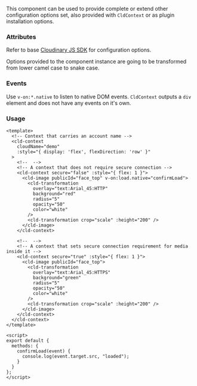 This component can be used to provide complete or extend other configuration options set, also provided with `CldContext` or as plugin installation options.

### Attributes

Refer to base [Cloudinary JS SDK](https://github.com/cloudinary/cloudinary_js#configuration) for configuration options.

Options provided to the component instance are going to be transformed from lower camel case to snake case.

### Events

Use `v-on:*.native` to listen to native DOM events. `CldContext` outputs a `div` element and does not have any events on it's own.

### Usage

```vue
<template>
  <!-- Context that carries an account name -->
  <cld-context
    cloudName="demo"
    :style="{ display: 'flex', flexDirection: 'row' }"
  >
    <!--  -->
    <!-- A context that does not require secure connection -->
    <cld-context secure="false" :style="{ flex: 1 }">
      <cld-image publicId="face_top" v-on:load.native="confirmLoad">
        <cld-transformation
          overlay="text:Arial_45:HTTP"
          background="red"
          radius="5"
          opacity="50"
          color="white"
        />
        <cld-transformation crop="scale" :height="200" />
      </cld-image>
    </cld-context>

    <!--  -->
    <!-- A context that sets secure connection requirement for media inside it -->
    <cld-context secure="true" :style="{ flex: 1 }">
      <cld-image publicId="face_top">
        <cld-transformation
          overlay="text:Arial_45:HTTPS"
          background="green"
          radius="5"
          opacity="50"
          color="white"
        />
        <cld-transformation crop="scale" :height="200" />
      </cld-image>
    </cld-context>
  </cld-context>
</template>

<script>
export default {
  methods: {
    confirmLoad(event) {
      console.log(event.target.src, "loaded");
    }
  }
};
</script>
```
